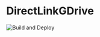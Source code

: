 # DirectLinkGDrive
![Build and Deploy](https://github.com/affandhia/DirectLinkGDrive/workflows/Build%20and%20Deploy/badge.svg)
